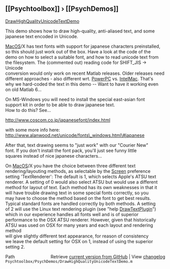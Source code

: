 ## [[Psychtoolbox]] &#8250; [[PsychDemos]]

[DrawHighQualityUnicodeTextDemo](DrawHighQualityUnicodeTextDemo)  
  
This demo shows how to draw high-quality, anti-aliased text, and some  
japanese text encoded in Unicode.  
  
[MacOS](MacOS)/X has text fonts with support for japanese characters preinstalled,  
so this should just work out of the box. Have a look at the code of the  
demo on how to select a suitable font, and how to read unicode text from  
the filesystem. The (commented out) reading code for SHIFT\_JIS -\> Unicode  
conversion would only work on recent Matlab releases. Older releases need  
different approaches - also different wrt. [PowerPC](PowerPC) vs. [IntelMac](IntelMac). That's  
why we hard-coded the text in this demo -- Want to have it working even  
on old Matlab 6...  
  
On MS-Windows you will need to install the special east-asian font  
support kit in order to be able to draw japanese text.  
How to do this? See...  
  
http://www.coscom.co.jp/japanesefont/index.html  
  
with some more info here:  
http://www.alanwood.net/unicode/fonts\_windows.html\#japanese  
  
After that, text drawing seems to "just work" with our "Courier New"  
font. If you don't install the font pack, you'll just see funny little  
squares instead of nice japanese characters...  
  
On [MacOS](MacOS)/X you have the choice between three different text  
rendering/layouting methods, as selectable by the [Screen](Screen) preference  
setting 'TextRenderer': The default is 1, which selects Apple's ATSU text  
renderer. A setting of 0 would also select ATSU but would use a different  
method for layout of text. Each method has its own weaknesses in that it  
will have trouble drawing text in some special fonts correctly, so you  
may have to choose the method based on the font to get best results.  
Typical standard fonts are handled correctly by both methods. A setting  
of 2 will use the Linux text rendering plugin (see "help [DrawTextPlugin](DrawTextPlugin)")  
which in our experience handles all fonts well and is of superior  
performance to the OSX ATSU renderer. However, given that historically  
ATSU was used on OSX for many years and each layout and rendering method  
will give slightly different text appearance, for reason of consistency  
we leave the default setting for OSX on 1, instead of using the superior  
setting 2.  
  




<div class="code_header" style="text-align:right;">
  <span style="float:left;">Path&nbsp;&nbsp;</span> <span class="counter">Retrieve <a href=
  "https://raw.github.com/Psychtoolbox-3/Psychtoolbox-3/beta/Psychtoolbox/PsychDemos/DrawHighQualityUnicodeTextDemo.m">current version from GitHub</a> | View <a href=
  "https://github.com/Psychtoolbox-3/Psychtoolbox-3/commits/beta/Psychtoolbox/PsychDemos/DrawHighQualityUnicodeTextDemo.m">changelog</a></span>
</div>
<div class="code">
  <code>Psychtoolbox/PsychDemos/DrawHighQualityUnicodeTextDemo.m</code>
</div>


